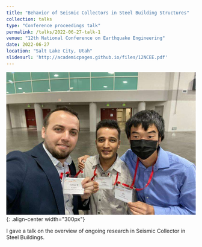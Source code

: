 ```yaml
---
title: "Behavior of Seismic Collectors in Steel Building Structures"
collection: talks
type: "Conference proceedings talk"
permalink: /talks/2022-06-27-talk-1
venue: "12th National Conference on Earthquake Engineering"
date: 2022-06-27
location: "Salt Lake City, Utah"
slidesurl: 'http://academicpages.github.io/files/12NCEE.pdf'
---
```


![12 NCEE Conference with UofA Alumni](images/12NCEE.jpg){: .align-center width="300px"}

I gave a talk on the overview of ongoing research in Seismic Collector in Steel Buildings.
